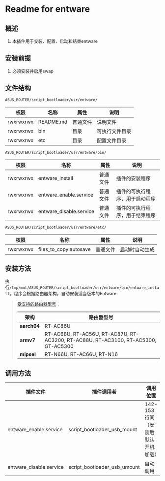 # Readme for entware

## 概述

1. 本插件用于安装、配置、启动和结束entware

## 安装前提

1. 必须安装并启用swap

## 文件结构

`ASUS_ROUTER/script_bootloader/usr/entware/`

| 权限      | 名称      | 属性     | 说明           |
| --------- | --------- | -------- | -------------- |
| rwxrwxrwx | README.md | 普通文件 | 说明文件       |
| rwxrwxrwx | bin       | 目录     | 可执行文件目录 |
| rwxrwxrwx | etc       | 目录     | 配置文件目录 |

`ASUS_ROUTER/script_bootloader/usr/entware/bin/`

| 权限      | 名称                    | 属性     | 说明                                       |
| --------- | ----------------------- | -------- | ------------------------------------------ |
| rwxrwxrwx | entware_install         | 普通文件 | 插件的安装程序                                   |
| rwxrwxrwx | entware_enable.service  | 普通文件 | 插件的可执行程序，用于启动程序 |
| rwxrwxrwx | entware_disable.service | 普通文件 | 插件的可执行程序，用于结束程序 |

`ASUS_ROUTER/script_bootloader/usr/entware/etc/`

| 权限      | 名称         | 属性     | 说明                       |
| --------- | ------------ | -------- | -------------------------- |
| rwxrwxrwx | files_to_copy.autosave | 普通文件 | 启动时自动生成 |

## 安装方法

执行`/tmp/mnt/ASUS_ROUTER/script_bootloader/usr/entware/bin/entware_install`。程序会根据路由器架构，自动安装适当版本的Entware

   > [受支持的路由器型号](https://github.com/Entware/Entware/wiki/Install-on-Asus-stock-firmware)：
   >
   > | 架构        | 路由器型号                                                   |
   > | ----------- | ------------------------------------------------------------ |
   > | **aarch64** | RT-AC86U                                                     |
   > | **armv7**   | RT-AC68U, RT-AC56U, RT-AC87U, RT-AC3200, RT-AC88U, RT-AC3100, RT-AC5300, GT-AC5300 |
   > | **mipsel**  | RT-N66U, RT-AC66U, RT-N16                                    |

## 调用方法

| 插件文件                | 插件调用者                   | 调用位置    |
| ----------------------- | ---------------------------- | ----------- |
| entware_enable.service  | script_bootloader_usb_mount  | 142-153行间（安装后默认开机加载） |
| entware_disable.service | script_bootloader_usb_umount | 自动调用 |